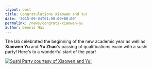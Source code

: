 ```yaml
---
layout: post
title: Congratulations Xiaowen and Yu!
date: '2015-09-04T01:00:00+00:00'
permalink: /news/congrats-xiaowen-yu
author: Dennis Wai
---
```


The lab celebrated the beginning of the new academic year as well as <strong>Xiaowen Yu</strong> and <strong>Yu Zhao</strong>'s passing of qualifications exam with a sushi party! Here's to a wonderful start of the year!

<a href="{{ site.baseurl }}/assets/images/posts/2015Sushi.jpg" data-lightbox="2015Sushi" data-title="Sushi Party courtesy of Xiaowen and Yu!">
  <img src="{{ site.baseurl }}/assets/images/posts/2015Sushi.jpg" title="Sushi Party courtesy of Xiaowen and Yu!">
</a>